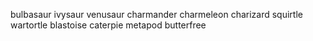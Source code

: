 bulbasaur
ivysaur
venusaur
charmander
charmeleon
charizard
squirtle
wartortle
blastoise
caterpie
metapod
butterfree
